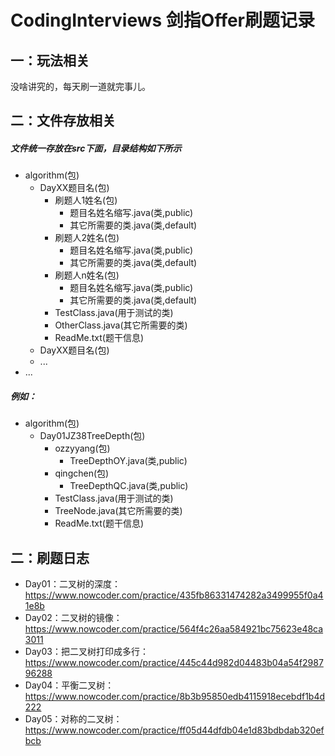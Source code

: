 # CodingInterviews 剑指Offer刷题记录
## 一：玩法相关
没啥讲究的，每天刷一道就完事儿。
## 二：文件存放相关
##### 文件统一存放在src下面，目录结构如下所示
- algorithm(包)
  - DayXX题目名(包)
     - 刷题人1姓名(包)
         -  题目名姓名缩写.java(类,public)
         -  其它所需要的类.java(类,default)
     - 刷题人2姓名(包)
         -  题目名姓名缩写.java(类,public)
         -  其它所需要的类.java(类,default)
     - 刷题人n姓名(包)
         -  题目名姓名缩写.java(类,public)
         -  其它所需要的类.java(类,default)
     - TestClass.java(用于测试的类)
     - OtherClass.java(其它所需要的类)
     - ReadMe.txt(题干信息)
  - DayXX题目名(包)
  - ...
- ... 
##### 例如：
- algorithm(包)
  - Day01JZ38TreeDepth(包)
     - ozzyyang(包)
         -  TreeDepthOY.java(类,public)
     - qingchen(包)
         -  TreeDepthQC.java(类,public)
     - TestClass.java(用于测试的类)
     - TreeNode.java(其它所需要的类)
     - ReadMe.txt(题干信息)
## 二：刷题日志
- Day01：二叉树的深度：https://www.nowcoder.com/practice/435fb86331474282a3499955f0a41e8b
- Day02：二叉树的镜像：https://www.nowcoder.com/practice/564f4c26aa584921bc75623e48ca3011
- Day03：把二叉树打印成多行：https://www.nowcoder.com/practice/445c44d982d04483b04a54f298796288
- Day04：平衡二叉树：https://www.nowcoder.com/practice/8b3b95850edb4115918ecebdf1b4d222
- Day05：对称的二叉树：https://www.nowcoder.com/practice/ff05d44dfdb04e1d83bdbdab320efbcb

